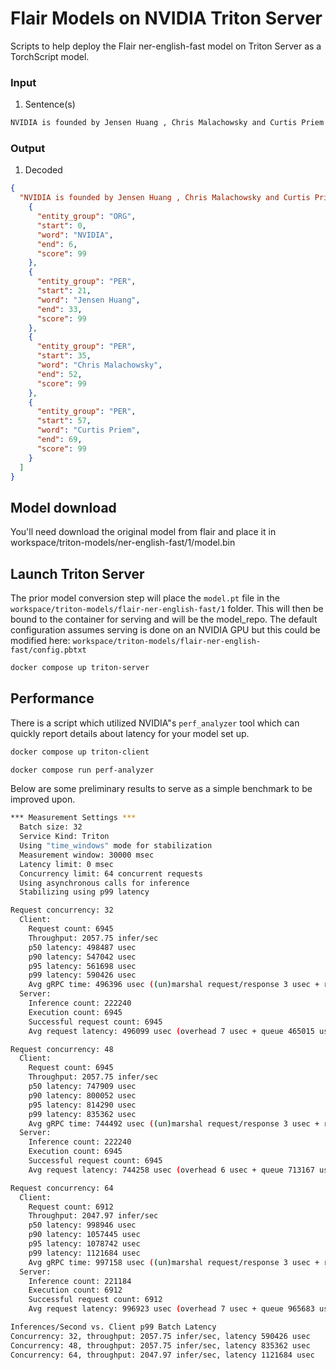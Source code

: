 # Flair Models on NVIDIA Triton Server

Scripts to help deploy the Flair ner-english-fast model on Triton Server as a TorchScript model.

### Input

1. Sentence(s)

```bash
NVIDIA is founded by Jensen Huang , Chris Malachowsky and Curtis Priem .
```

### Output

1. Decoded

```json
{
  "NVIDIA is founded by Jensen Huang , Chris Malachowsky and Curtis Priem .": [
    {
      "entity_group": "ORG",
      "start": 0,
      "word": "NVIDIA",
      "end": 6,
      "score": 99
    },
    {
      "entity_group": "PER",
      "start": 21,
      "word": "Jensen Huang",
      "end": 33,
      "score": 99
    },
    {
      "entity_group": "PER",
      "start": 35,
      "word": "Chris Malachowsky",
      "end": 52,
      "score": 99
    },
    {
      "entity_group": "PER",
      "start": 57,
      "word": "Curtis Priem",
      "end": 69,
      "score": 99
    }
  ]
}
```

## Model download

You'll need download the original model from flair and place it in workspace/triton-models/ner-english-fast/1/model.bin

## Launch Triton Server

The prior model conversion step will place the `model.pt` file in the `workspace/triton-models/flair-ner-english-fast/1` folder. This will then be bound to the container for serving and will be the model_repo. The default configuration assumes serving is done on an NVIDIA GPU but this could be modified here: `workspace/triton-models/flair-ner-english-fast/config.pbtxt`

```sh
docker compose up triton-server
```

## Performance

There is a script which utilized NVIDIA"s `perf_analyzer` tool which can quickly report details about latency for your model set up.

```sh
docker compose up triton-client
```

```sh
docker compose run perf-analyzer
```

Below are some preliminary results to serve as a simple benchmark to be improved upon.

```sh
*** Measurement Settings ***
  Batch size: 32
  Service Kind: Triton
  Using "time_windows" mode for stabilization
  Measurement window: 30000 msec
  Latency limit: 0 msec
  Concurrency limit: 64 concurrent requests
  Using asynchronous calls for inference
  Stabilizing using p99 latency

Request concurrency: 32
  Client: 
    Request count: 6945
    Throughput: 2057.75 infer/sec
    p50 latency: 498487 usec
    p90 latency: 547042 usec
    p95 latency: 561698 usec
    p99 latency: 590426 usec
    Avg gRPC time: 496396 usec ((un)marshal request/response 3 usec + response wait 496393 usec)
  Server: 
    Inference count: 222240
    Execution count: 6945
    Successful request count: 6945
    Avg request latency: 496099 usec (overhead 7 usec + queue 465015 usec + compute input 11 usec + compute infer 31006 usec + compute output 59 usec)

Request concurrency: 48
  Client: 
    Request count: 6945
    Throughput: 2057.75 infer/sec
    p50 latency: 747909 usec
    p90 latency: 800052 usec
    p95 latency: 814290 usec
    p99 latency: 835362 usec
    Avg gRPC time: 744492 usec ((un)marshal request/response 3 usec + response wait 744489 usec)
  Server: 
    Inference count: 222240
    Execution count: 6945
    Successful request count: 6945
    Avg request latency: 744258 usec (overhead 6 usec + queue 713167 usec + compute input 11 usec + compute infer 31013 usec + compute output 60 usec)

Request concurrency: 64
  Client: 
    Request count: 6912
    Throughput: 2047.97 infer/sec
    p50 latency: 998946 usec
    p90 latency: 1057445 usec
    p95 latency: 1078742 usec
    p99 latency: 1121684 usec
    Avg gRPC time: 997158 usec ((un)marshal request/response 3 usec + response wait 997155 usec)
  Server: 
    Inference count: 221184
    Execution count: 6912
    Successful request count: 6912
    Avg request latency: 996923 usec (overhead 7 usec + queue 965683 usec + compute input 11 usec + compute infer 31161 usec + compute output 60 usec)

Inferences/Second vs. Client p99 Batch Latency
Concurrency: 32, throughput: 2057.75 infer/sec, latency 590426 usec
Concurrency: 48, throughput: 2057.75 infer/sec, latency 835362 usec
Concurrency: 64, throughput: 2047.97 infer/sec, latency 1121684 usec
```
